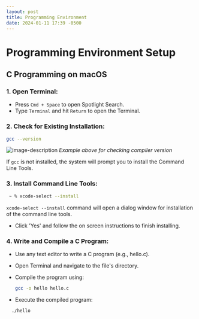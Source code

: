 ```yaml
---
layout: post
title: Programming Environment
date: 2024-01-11 17:39 -0500
---
```


# Programming Environment Setup

## C Programming on macOS

### 1. Open Terminal:

   - Press `Cmd + Space` to open Spotlight Search.
   - Type `Terminal` and hit `Return` to open the Terminal.

### 2. Check for Existing Installation:

   ```bash
   gcc --version
   ```

![image-description](/users/roshawnw/photoweb.jpeg)
_Example above for checking compiler version_

If `gcc` is not installed, the system will prompt you to install the Command Line Tools.

### 3. Install Command Line Tools:

   ```zsh
    ~ % xcode-select --install
   ```

`xcode-select --install` command will open a dialog window for installation of the command 
 line tools. 

 - Click 'Yes' and follow the on screen instructions to finish installing. 

 ### 4. Write and Compile a C Program:

 - Use any text editor to write a C program (e.g., hello.c).
 - Open Terminal and navigate to the file's directory.
 - Compile the program using:

   ```bash
   gcc -o hello hello.c
   ```

  - Execute the compiled program:

```bash
  ./hello
  ```
